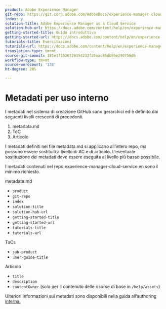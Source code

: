 ```yaml
---
product: Adobe Experience Manager
git-repo: https://git.corp.adobe.com/AdobeDocs/experience-manager-cloud-service.it-IT
index: y
solution-title: Adobe Experience Manager as a Cloud Service
solution-hub-url: https://docs.adobe.com/content/help/en/experience-manager-cloud-service/landing/home.html
getting-started-title: Guida introduttiva
getting-started-url: https://docs.adobe.com/content/help/en/experience-manager-cloud-service/overview/home.html
tutorials-title: Esercitazioni
tutorials-url: https://docs.adobe.com/content/help/en/experience-manager-learn/cloud-service/overview.html
translation-type: tm+mt
source-git-commit: 181e1f1526726154232f25eac95db05e290756d6
workflow-type: tm+mt
source-wordcount: '138'
ht-degree: 20%

---
```



# Metadati per uso interno

I metadati nel sistema di creazione GitHub sono gerarchici ed è definito dai seguenti livelli crescenti di precedenti.

1. metadata.md
1. ToC
1. Articolo

I metadati definiti nel file metadata.md si applicano all’intero repo, ma possono essere sostituiti a livello di AC e di articolo. L&#39;eventuale sostituzione dei metadati deve essere eseguita al livello più basso possibile.

I metadati contenuti nel repo experience-manager-cloud-service.en sono il minimo richiesto.

metadata.md

* `product`
* `git-repo`
* `index`
* `solution-title`
* `solution-hub-url`
* `getting-started-title`
* `getting-started-url`
* `tutorials-title`
* `tutorials-url`

ToCs

* `sub-product`
* `user-guide-title`

Articolo

* `title`
* `description`
* `contentOwner` (solo per il contenuto delle risorse di base in `/help/assets`)

Ulteriori informazioni sui metadati sono disponibili nella guida all’authoring [interna.](https://docs.adobe.com/help/en/collaborative-doc-instructions/collaboration-guide/markdown/metadata.html#solution-metadata)